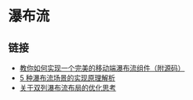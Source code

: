 # 瀑布流

## 链接

- [教你如何实现一个完美的移动端瀑布流组件（附源码）](https://mp.weixin.qq.com/s/lpJ96oGf39oVjpQfZ0VE6Q)
- [5 种瀑布流场景的实现原理解析](https://juejin.cn/post/7144640187656568840)
- [关于双列瀑布流布局的优化思考](https://mp.weixin.qq.com/s/UeEKbji202ZAAXEFmkvTtg)
